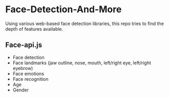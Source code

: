 # Face-Detection-And-More

Using various web-based face detection libraries, this repo tries to find the depth of features available.

## Face-api.js
- Face detection
- Face landmarks (jaw outline, nose, mouth, left/right eye, left/right eyebrow)
- Face emotions
- Face recognition
- Age
- Gender
